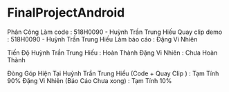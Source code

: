 # FinalProjectAndroid
Phân Công
Làm code : 518H0090 - Huỳnh Trần Trung Hiếu 
Quay clip demo : 518H0090 - Huỳnh Trần Trung Hiếu 
Làm báo cáo : Đặng Vi Nhiên

Tiến Độ
Huỳnh Trần Trung Hiếu : Hoàn Thành
Đặng Vi Nhiên : Chưa Hoàn Thành

Đòng Góp Hiện Tại
Huỳnh Trần Trung Hiếu (Code + Quay Clip ) : Tạm Tính 90%
Đặng Vi Nhiên (Báo Cáo Chưa xong) : Tạm Tính 10%
